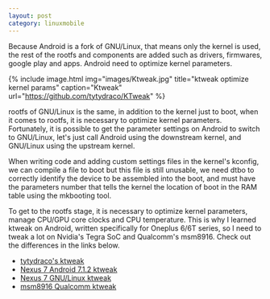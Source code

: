 ```yaml
---
layout: post
category: linuxmobile
---
```


Because Android is a fork of GNU/Linux, that means only the kernel is used, the rest of the rootfs and components are added such as drivers, firmwares, google play and apps. Android need to optimize kernel parameters.

{% include image.html
            img="images/Ktweak.jpg"
            title="ktweak optimize kernel params"
            caption="Ktweak" 
            url="https://github.com/tytydraco/KTweak" %}

rootfs of GNU/Linux is the same, in addition to the kernel just to boot, when it comes to rootfs, it is necessary to optimize kernel parameters. Fortunately, it is possible to get the parameter settings on Android to switch to GNU/Linux, let's just call Android using the downstream kernel, and GNU/Linux using the upstream kernel.

When writing code and adding custom settings files in the kernel's kconfig, we can compile a file to boot but this file is still unusable, we need dtbo to correctly identify the device to be assembled into the boot, and must have the parameters number that tells the kernel the location of boot in the RAM table using the mkbooting tool.

To get to the rootfs stage, it is necessary to optimize kernel parameters, manage CPU/GPU core clocks and CPU temperature. This is why I learned ktweak on Android, written specifically for Oneplus 6/6T series, so I need to tweak a lot on Nvidia's Tegra SoC and Qualcomm's msm8916. Check out the differences in the links below.

- [tytydraco's ktweak]
- [Nexus 7 Android 7.1.2 ktweak]
- [Nexus 7 GNU/Linux ktweak]
- [msm8916 Qualcomm ktweak]

[tytydraco's ktweak]: https://github.com/tytydraco/KTweak
[Nexus 7 Android 7.1.2 ktweak]: https://gitlab.com/baonks81/nexus-7-2012-grouper-android-7.1.2-kernel-parameters-and-virtual-memories/-/blob/main/android7.1.2/ktweak
[Nexus 7 GNU/Linux ktweak]: https://gitlab.com/baonks81/nexus-7-2012-grouper-ubuntu-mate-lxqt-22.04/-/blob/main/ubuntu%20mate%2022.04/cpufreq.start
[msm8916 Qualcomm ktweak]: https://gitlab.com/baonks81/samsung-galaxy-a5-2015-sm-a500h-a53g/-/tree/main/wt88067/tweaks
